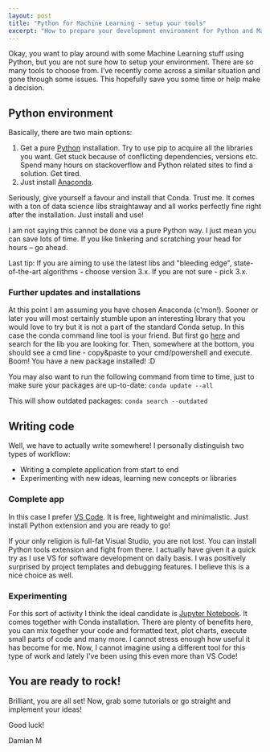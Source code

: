 ```yaml
---
layout: post
title: "Python for Machine Learning - setup your tools"
excerpt: "How to prepare your development environment for Python and Machine Learning quickly"
---
```


Okay, you want to play around with some Machine Learning stuff using Python, but you are not sure how to setup your environment. There are so many tools to choose from. I’ve recently come across a similar situation and gone through some issues. This hopefully save you some time or help make a decision.

## Python environment
Basically, there are two main options:

1.	Get a pure [Python](https://www.python.org/downloads/) installation. Try to use pip to acquire all the libraries you want. Get stuck because of conflicting dependencies, versions etc. Spend many hours on stackoverflow and Python related sites to find a solution. Get tired.
2.	Just install [Anaconda](https://www.anaconda.com/download/).

Seriously, give yourself a favour and install that Conda. Trust me. It comes with a ton of data science libs straightaway and all works perfectly fine right after the installation. Just install and use!

I am not saying this cannot be done via a pure Python way. I just mean you can save lots of time. If you like tinkering and scratching your head for hours – go ahead.

Last tip: If you are aiming to use the latest libs and "bleeding edge", state-of-the-art algorithms - choose version 3.x. If you are not sure - pick 3.x.

### Further updates and installations
At this point I am assuming you have chosen Anaconda (c'mon!). Sooner or later you will most certainly stumble upon an interesting library that you would love to try but it is not a part of the standard Conda setup. In this case the conda command line tool is your friend. But first go [here](https://anaconda.org/) and search for the lib you are looking for. Then, somewhere at the bottom, you should see a cmd line - copy&paste to your cmd/powershell and execute. Boom! You have a new package installed! :D

You may also want to run the following command from time to time, just to make sure your packages are up-to-date:
`conda update --all`

This will show outdated packages:
`conda search --outdated`

## Writing code
Well, we have to actually write somewhere! I personally distinguish two types of workflow:
- Writing a complete application from start to end
- Experimenting with new ideas, learning new concepts or libraries

### Complete app
In this case I prefer [VS Code](https://code.visualstudio.com/). It is free, lightweight and minimalistic. Just install Python extension and you are ready to go!

If your only religion is full-fat Visual Studio, you are not lost. You can install Python tools extension and fight from there. I actually have given it a quick try as I use VS for software development on daily basis. I was positively surprised by project templates and debugging features. I believe this is a nice choice as well.

### Experimenting
For this sort of activity I think the ideal candidate is [Jupyter Notebook](http://jupyter.org/). It comes together with Conda installation. There are plenty of benefits here, you can mix together your code and formatted text, plot charts, execute small parts of code and many more. I cannot stress enough how useful it has become for me. Now, I cannot imagine using a different tool for this type of work and lately I've been using this even more than VS Code!

## You are ready to rock!
Brilliant, you are all set! Now, grab some tutorials or go straight and implement your ideas!

Good luck!

Damian M